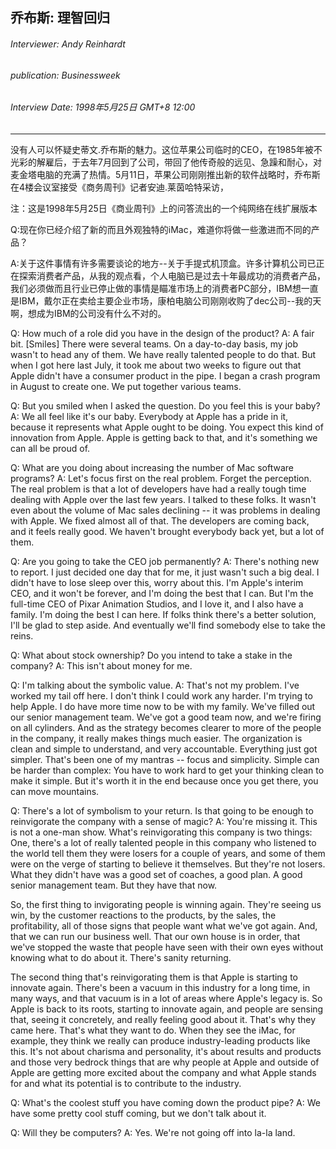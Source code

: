 ## 乔布斯: 理智回归

###### Interviewer: Andy Reinhardt
###### publication: Businessweek
###### Interview Date: 1998年5月25日 GMT+8 12:00
---

没有人可以怀疑史蒂文.乔布斯的魅力。这位苹果公司临时的CEO，在1985年被不光彩的解雇后，于去年7月回到了公司，带回了他传奇般的远见、急躁和耐心，对麦金塔电脑的充满了热情。5月11日，苹果公司刚刚推出新的软件战略时，乔布斯在4楼会议室接受《商务周刊》记者安迪.莱茵哈特采访，

注：这是1998年5月25日《商业周刊》上的问答流出的一个纯网络在线扩展版本

Q:现在你已经介绍了新的而且外观独特的iMac，难道你将做一些激进而不同的产品？

A:关于这件事情有许多需要谈论的地方--关于手提式机顶盒。许多计算机公司已正在探索消费者产品，从我的观点看，个人电脑已是过去十年最成功的消费者产品，我们必须做而且行业已停止做的事情是瞄准市场上的消费者PC部分，IBM想一直是IBM，戴尔正在卖给主要企业市场，康柏电脑公司刚刚收购了dec公司--我的天啊，想成为IBM的公司没有什么不对的。



Q: How much of a role did you have in the design of the product?
A: A fair bit. [Smiles] There were several teams. On a day-to-day basis, my job wasn't to head any of them. We have really talented people to do that. But when I got here last July, it took me about two weeks to figure out that Apple didn't have a consumer product in the pipe. I began a crash program in August to create one. We put together various teams.

Q: But you smiled when I asked the question. Do you feel this is your baby?
A: We all feel like it's our baby. Everybody at Apple has a pride in it, because it represents what Apple ought to be doing. You expect this kind of innovation from Apple. Apple is getting back to that, and it's something we can all be proud of.

Q: What are you doing about increasing the number of Mac software programs?
A: Let's focus first on the real problem. Forget the perception. The real problem is that a lot of developers have had a really tough time dealing with Apple over the last few years. I talked to these folks. It wasn't even about the volume of Mac sales declining -- it was problems in dealing with Apple. We fixed almost all of that. The developers are coming back, and it feels really good. We haven't brought everybody back yet, but a lot of them.

Q: Are you going to take the CEO job permanently?
A: There's nothing new to report. I just decided one day that for me, it just wasn't such a big deal. I didn't have to lose sleep over this, worry about this. I'm Apple's interim CEO, and it won't be forever, and I'm doing the best that I can. But I'm the full-time CEO of Pixar Animation Studios, and I love it, and I also have a family. I'm doing the best I can here. If folks think there's a better solution, I'll be glad to step aside. And eventually we'll find somebody else to take the reins.

Q: What about stock ownership? Do you intend to take a stake in the company?
A: This isn't about money for me.

Q: I'm talking about the symbolic value.
A: That's not my problem. I've worked my tail off here. I don't think I could work any harder. I'm trying to help Apple. I do have more time now to be with my family. We've filled out our senior management team. We've got a good team now, and we're firing on all cylinders. And as the strategy becomes clearer to more of the people in the company, it really makes things much easier. The organization is clean and simple to understand, and very accountable. Everything just got simpler. That's been one of my mantras -- focus and simplicity. Simple can be harder than complex: You have to work hard to get your thinking clean to make it simple. But it's worth it in the end because once you get there, you can move mountains.

Q: There's a lot of symbolism to your return. Is that going to be enough to reinvigorate the company with a sense of magic?
A: You're missing it. This is not a one-man show. What's reinvigorating this company is two things: One, there's a lot of really talented people in this company who listened to the world tell them they were losers for a couple of years, and some of them were on the verge of starting to believe it themselves. But they're not losers. What they didn't have was a good set of coaches, a good plan. A good senior management team. But they have that now.

So, the first thing to invigorating people is winning again. They're seeing us win, by the customer reactions to the products, by the sales, the profitability, all of those signs that people want what we've got again. And, that we can run our business well. That our own house is in order, that we've stopped the waste that people have seen with their own eyes without knowing what to do about it. There's sanity returning.

The second thing that's reinvigorating them is that Apple is starting to innovate again. There's been a vacuum in this industry for a long time, in many ways, and that vacuum is in a lot of areas where Apple's legacy is. So Apple is back to its roots, starting to innovate again, and people are sensing that, seeing it concretely, and really feeling good about it. That's why they came here. That's what they want to do. When they see the iMac, for example, they think we really can produce industry-leading products like this. It's not about charisma and personality, it's about results and products and those very bedrock things that are why people at Apple and outside of Apple are getting more excited about the company and what Apple stands for and what its potential is to contribute to the industry.

Q: What's the coolest stuff you have coming down the product pipe?
A: We have some pretty cool stuff coming, but we don't talk about it.

Q: Will they be computers?
A: Yes. We're not going off into la-la land.
